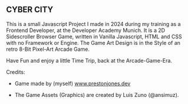 CYBER CITY
---
This is a small Javascript Project I made in 2024 during my training as a Frontend Developer, at the Developer Academy Munich.
It is a 2D Sidescroller Browser Game, written in Vanilla Javascript, HTML and CSS with no Framework or Engine.
The Game Art Design is in the Style of an retro 8-Bit Pixel-Art Arcade Game.

Have Fun and enjoy a little Time Trip, back at the Arcade-Game-Era.

Credits:

- Game made by (myself) www.prestonjones.dev

- The Game Assets (Graphics) are created by Luis Zuno (@ansimuz).
